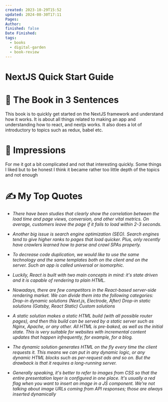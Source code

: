 ```yaml
---
created: 2023-10-29T15:52
updated: 2024-08-30T17:11
Pages: 
Author: 
finished: false
Date Finished: 
tags:
  - books
  - digital-garden
  - book-review
---
```

# NextJS Quick Start Guide


# 🚀 The Book in 3 Sentences
This book is to quickly get started on the NextJS framework and understand how it works. 
It is about all things related to making an app and understanding how to react, and nextjs works. It also does a lot of introductory to topics such as redux, babel etc.


# 🎨 Impressions

For me it got a bit complicated and not that interesting quickly. Some things I liked but to be honest I think it became rather too little depth of the topics and not enough 

# ✍️ My Top  Quotes
- *There have been studies that clearly show the correlation between the load time and page views, conversion, and other vital metrics. On average, customers leave the page if it fails to load within 2-3 seconds.* 
 
- *Another big issue is search engine optimization (SEO). Search engines tend to give higher ranks to pages that load quicker. Plus, only recently have crawlers learned how to parse and crawl SPAs properly.* 
 
- *To decrease code duplication, we would like to use the same technology and the same templates both on the client and on the server. Such an app is called universal or isomorphic.* 
 
- *Luckily, React is built with two main concepts in mind: it's state driven and it is capable of rendering to plain HTML.* 
 
- *Nowadays, there are few competitors in the React-based server-side rendering market. We can divide them into the following categories: Drop-in dynamic solutions (Next.js, Electrode, After) Drop-in static solutions (Gatsby, React Static) Custom solutions* 
 
- *A static solution makes a static HTML build (with all possible router pages), and then this build can be served by a static server such as Nginx, Apache, or any other. All HTML is pre-baked, as well as the initial state. This is very suitable for websites with incremental content updates that happen infrequently, for example, for a blog.* 
 
- *The dynamic solution generates HTML on the fly every time the client requests it. This means we can put in any dynamic logic, or any dynamic HTML blocks such as per-request ads and so on. But the drawback is that it requires a long-running server.* 
 
- *Generally speaking, it's better to refer to images from CSS so that the entire presentation layer is configured in one place. It's usually a red flag when you want to insert an image in a JS component. We're not talking about image URLs coming from API responses; those are always inserted dynamically* 
 

